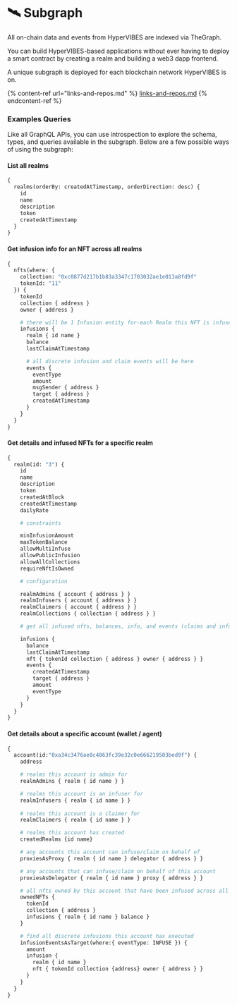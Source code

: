 # 🛰 Subgraph

All on-chain data and events from HyperVIBES are indexed via TheGraph.

You can build HyperVIBES-based applications without ever having to deploy a smart contract by creating a realm and building a web3 dapp frontend.

A unique subgraph is deployed for each blockchain network HyperVIBES is on.

{% content-ref url="links-and-repos.md" %}
[links-and-repos.md](links-and-repos.md)
{% endcontent-ref %}

### Examples Queries

Like all GraphQL APIs, you can use introspection to explore the schema, types, and queries available in the subgraph. Below are a few possible ways of using the subgraph:

#### List all realms

```graphql
{
  realms(orderBy: createdAtTimestamp, orderDirection: desc) {
    id
    name
    description
    token
    createdAtTimestamp
  }
}
```

#### Get infusion info for an NFT across all realms

```graphql
{
  nfts(where: { 
    collection: "0xc0877d217b1b83a3347c1703032ae1e013a8fd9f" 
    tokenId: "11" 
  }) {
    tokenId
    collection { address }
    owner { address }

    # there will be 1 Infusion entity for-each Realm this NFT is infused in
    infusions {
      realm { id name }
      balance
      lastClaimAtTimestamp

      # all discrete infusion and claim events will be here
      events {
        eventType
        amount
        msgSender { address }
        target { address }
        createdAtTimestamp
      }
    }
  }
}
```

#### Get details and infused NFTs for a specific realm

```graphql
{
  realm(id: "3") {
    id
    name
    description
    token
    createdAtBlock
    createdAtTimestamp
    dailyRate

    # constraints

    minInfusionAmount
    maxTokenBalance
    allowMultiInfuse
    allowPublicInfusion
    allowAllCollections
    requireNftIsOwned

    # configuration

    realmAdmins { account { address } }
    realmInfusers { account { address } }
    realmClaimers { account { address } }
    realmCollections { collection { address } }

    # get all infused nfts, balances, info, and events (claims and infusions)

    infusions {
      balance
      lastClaimAtTimestamp
      nft { tokenId collection { address } owner { address } }
      events {
        createdAtTimestamp
        target { address }
        amount
        eventType
      }
    }
  }
}
```

#### Get details about a specific account (wallet / agent)

```graphql
{
  account(id:"0xa34c3476ae0c4863fc39e32c0e666219503bed9f") {
    address

    # realms this account is admin for
    realmAdmins { realm { id name } }

    # realms this account is an infuser for
    realmInfusers { realm { id name } }
    
    # realms this account is a claimer for
    realmClaimers { realm { id name } }

    # realms this account has created
    createdRealms {id name}

    # any accounts this account can infuse/claim on behalf of
    proxiesAsProxy { realm { id name } delegator { address } }

    # any accounts that can infuse/claim on behalf of this account
    proxiesAsDelegator { realm { id name } proxy { address } }

    # all nfts owned by this account that have been infused across all realms
    ownedNFTs {
      tokenId
      collection { address }
      infusions { realm { id name } balance }
    }

    # find all discrete infusions this account has executed
    infusionEventsAsTarget(where:{ eventType: INFUSE }) {
      amount
      infusion {
        realm { id name }
        nft { tokenId collection {address} owner { address } }
      }
    }
  }
}
```
